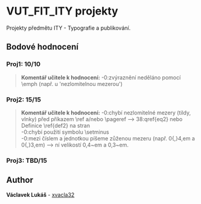 
  
# VUT_FIT_ITY projekty

Projekty předmětu ITY - Typografie a publikování.

## Bodové hodnocení

### Proj1: 10/10
> **Komentář učitele k hodnocení:**
-0:zvýraznění neděláno pomocí \emph (např. u 'nezlomitelnou mezerou')

### Proj2: 15/15
> **Komentář učitele k hodnocení:**
-0:chybí nezlomitelné mezery (tildy, vlnky) před příkazem \ref a/nebo \pageref --> 38:qref{eq2} nebo Definice \ref{def2} na stran  
-0:chybí použití symbolu \setminus  
-0:mezi číslem a jednotkou píšeme zůženou mezeru (např. 0{,}4\,em a 0{,}3\,em) --> ní velikostí 0,4~em a 0,3~em.

### Proj3: TBD/15

## Author
**Václavek Lukáš** - [xvacla32](mailto:xvacla32@stud.fit.vutbr.cz)